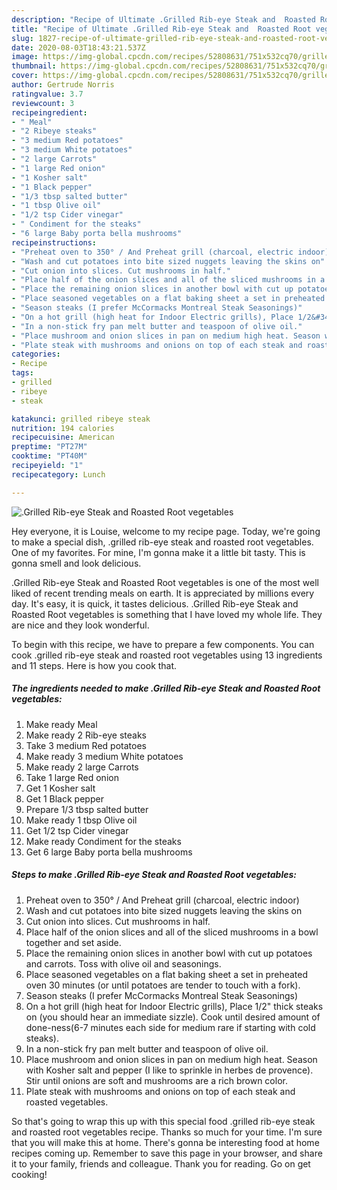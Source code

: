 ```yaml
---
description: "Recipe of Ultimate .Grilled Rib-eye Steak and  Roasted Root vegetables"
title: "Recipe of Ultimate .Grilled Rib-eye Steak and  Roasted Root vegetables"
slug: 1827-recipe-of-ultimate-grilled-rib-eye-steak-and-roasted-root-vegetables
date: 2020-08-03T18:43:21.537Z
image: https://img-global.cpcdn.com/recipes/52808631/751x532cq70/grilled-rib-eye-steak-and-roasted-root-vegetables-recipe-main-photo.jpg
thumbnail: https://img-global.cpcdn.com/recipes/52808631/751x532cq70/grilled-rib-eye-steak-and-roasted-root-vegetables-recipe-main-photo.jpg
cover: https://img-global.cpcdn.com/recipes/52808631/751x532cq70/grilled-rib-eye-steak-and-roasted-root-vegetables-recipe-main-photo.jpg
author: Gertrude Norris
ratingvalue: 3.7
reviewcount: 3
recipeingredient:
- " Meal"
- "2 Ribeye steaks"
- "3 medium Red potatoes"
- "3 medium White potatoes"
- "2 large Carrots"
- "1 large Red onion"
- "1 Kosher salt"
- "1 Black pepper"
- "1/3 tbsp salted butter"
- "1 tbsp Olive oil"
- "1/2 tsp Cider vinegar"
- " Condiment for the steaks"
- "6 large Baby porta bella mushrooms"
recipeinstructions:
- "Preheat oven to 350° / And Preheat grill (charcoal, electric indoor)"
- "Wash and cut potatoes into bite sized nuggets leaving the skins on"
- "Cut onion into slices. Cut mushrooms in half."
- "Place half of the onion slices and all of the sliced mushrooms in a bowl together and set aside."
- "Place the remaining onion slices in another bowl with cut up potatoes and carrots. Toss with olive oil and seasonings."
- "Place seasoned vegetables on a flat baking sheet a set in preheated oven 30 minutes (or until potatoes are tender to touch with a fork)."
- "Season steaks (I prefer McCormacks Montreal Steak Seasonings)"
- "On a hot grill (high heat for Indoor Electric grills), Place 1/2&#34; thick steaks on (you should hear an immediate sizzle). Cook until desired amount of done-ness(6-7 minutes each side for medium rare if starting with cold steaks)."
- "In a non-stick fry pan melt butter and teaspoon of olive oil."
- "Place mushroom and onion slices in pan on medium high heat. Season with Kosher salt and pepper (I like to sprinkle in herbes de provence). Stir until onions are soft and mushrooms are a rich brown color."
- "Plate steak with mushrooms and onions on top of each steak and roasted vegetables."
categories:
- Recipe
tags:
- grilled
- ribeye
- steak

katakunci: grilled ribeye steak 
nutrition: 194 calories
recipecuisine: American
preptime: "PT27M"
cooktime: "PT40M"
recipeyield: "1"
recipecategory: Lunch

---
```



![.Grilled Rib-eye Steak and  Roasted Root vegetables](https://img-global.cpcdn.com/recipes/52808631/751x532cq70/grilled-rib-eye-steak-and-roasted-root-vegetables-recipe-main-photo.jpg)

Hey everyone, it is Louise, welcome to my recipe page. Today, we're going to make a special dish, .grilled rib-eye steak and  roasted root vegetables. One of my favorites. For mine, I'm gonna make it a little bit tasty. This is gonna smell and look delicious.



.Grilled Rib-eye Steak and  Roasted Root vegetables is one of the most well liked of recent trending meals on earth. It is appreciated by millions every day. It's easy, it is quick, it tastes delicious. .Grilled Rib-eye Steak and  Roasted Root vegetables is something that I have loved my whole life. They are nice and they look wonderful.


To begin with this recipe, we have to prepare a few components. You can cook .grilled rib-eye steak and  roasted root vegetables using 13 ingredients and 11 steps. Here is how you cook that.

<!--inarticleads1-->

##### The ingredients needed to make .Grilled Rib-eye Steak and  Roasted Root vegetables:

1. Make ready  Meal
1. Make ready 2 Rib-eye steaks
1. Take 3 medium Red potatoes
1. Make ready 3 medium White potatoes
1. Make ready 2 large Carrots
1. Take 1 large Red onion
1. Get 1 Kosher salt
1. Get 1 Black pepper
1. Prepare 1/3 tbsp salted butter
1. Make ready 1 tbsp Olive oil
1. Get 1/2 tsp Cider vinegar
1. Make ready  Condiment for the steaks
1. Get 6 large Baby porta bella mushrooms




<!--inarticleads2-->

##### Steps to make .Grilled Rib-eye Steak and  Roasted Root vegetables:

1. Preheat oven to 350° / And Preheat grill (charcoal, electric indoor)
1. Wash and cut potatoes into bite sized nuggets leaving the skins on
1. Cut onion into slices. Cut mushrooms in half.
1. Place half of the onion slices and all of the sliced mushrooms in a bowl together and set aside.
1. Place the remaining onion slices in another bowl with cut up potatoes and carrots. Toss with olive oil and seasonings.
1. Place seasoned vegetables on a flat baking sheet a set in preheated oven 30 minutes (or until potatoes are tender to touch with a fork).
1. Season steaks (I prefer McCormacks Montreal Steak Seasonings)
1. On a hot grill (high heat for Indoor Electric grills), Place 1/2&#34; thick steaks on (you should hear an immediate sizzle). Cook until desired amount of done-ness(6-7 minutes each side for medium rare if starting with cold steaks).
1. In a non-stick fry pan melt butter and teaspoon of olive oil.
1. Place mushroom and onion slices in pan on medium high heat. Season with Kosher salt and pepper (I like to sprinkle in herbes de provence). Stir until onions are soft and mushrooms are a rich brown color.
1. Plate steak with mushrooms and onions on top of each steak and roasted vegetables.




So that's going to wrap this up with this special food .grilled rib-eye steak and  roasted root vegetables recipe. Thanks so much for your time. I'm sure that you will make this at home. There's gonna be interesting food at home recipes coming up. Remember to save this page in your browser, and share it to your family, friends and colleague. Thank you for reading. Go on get cooking!
